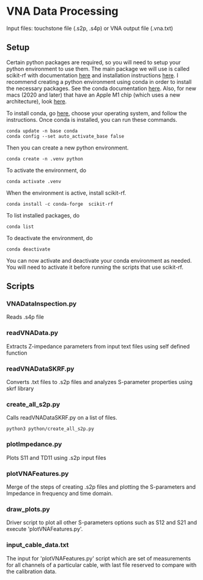 # VNA Data Processing

Input files: touchstone file (.s2p, .s4p) or VNA output file (.vna.txt)

## Setup

Certain python packages are required, so you will need to setup your python environment to use them.
The main package we will use is called scikit-rf with documentation [here](https://scikit-rf.readthedocs.io/en/latest/index.html) and installation instructions [here](https://scikit-rf.readthedocs.io/en/latest/tutorials/Installation.html).
I recommend creating a python environment using conda in order to install the necessary packages.
See the conda documentation [here](https://conda.io/projects/conda/en/latest/user-guide/getting-started.html).
Also, for new macs (2020 and later) that have an Apple M1 chip (which uses a new architecture), look [here](https://www.jimbobbennett.io/installing-scikit-learn-on-an-apple-m1/).

To install conda, go [here](https://docs.conda.io/projects/continuumio-conda/en/latest/user-guide/install/index.html), choose your operating system, and follow the instructions.
Once conda is installed, you can run these commands.
```
conda update -n base conda
conda config --set auto_activate_base false
```
Then you can create a new python environment.
```
conda create -n .venv python
```
To activate the environment, do
```
conda activate .venv
```
When the environment is active, install scikit-rf.
```
conda install -c conda-forge  scikit-rf
```
To list installed packages, do
```
conda list
```
To deactivate the environment, do
```
conda deactivate
```
You can now activate and deactivate your conda environment as needed.
You will need to activate it before running the scripts that use scikit-rf.

## Scripts

### VNADataInspection.py
Reads .s4p file

### readVNAData.py
Extracts Z-impedance parameters from input text files using self defined function

### readVNADataSKRF.py
Converts .txt files to .s2p files and analyzes S-parameter properties using skrf library

### create_all_s2p.py
Calls readVNADataSKRF.py on a list of files.
```
python3 python/create_all_s2p.py
```

### plotImpedance.py
Plots S11 and TD11 using .s2p input files

### plotVNAFeatures.py
Merge of the steps of creating .s2p files and plotting the S-parameters and Impedance in frequency and time domain. 

### draw_plots.py 
Driver script to plot all other S-parameters options such as S12 and S21 and execute 'plotVNAFeatures.py'. 

### input_cable_data.txt
The input for 'plotVNAFeatures.py' script which are set of measurements for all channels of a particular cable, with last file reserved to compare with the calibration data. 

